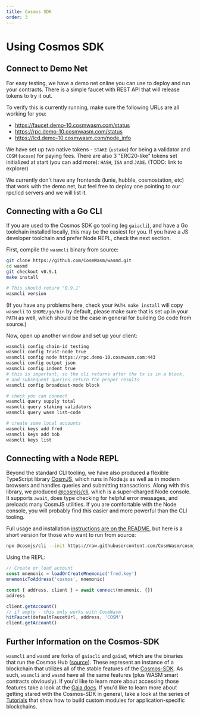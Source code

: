 ```yaml
---
title: Cosmos SDK
order: 3
---
```


# Using Cosmos SDK

## Connect to Demo Net

For easy testing, we have a demo net online you can use to deploy and run your contracts.
There is a simple faucet with REST API that will release tokens to try it out.

To verify this is currently running, make sure the following URLs are all working for you:

- https://faucet.demo-10.cosmwasm.com/status
- https://rpc.demo-10.cosmwasm.com/status
- https://lcd.demo-10.cosmwasm.com/node_info

We have set up two native tokens - `STAKE` (`ustake`) for being a validator and
`COSM` (`ucosm`) for paying fees. There are also 3 "ERC20-like" tokens set initialized
at start (you can add more): `HASH`, `ISA` and `JADE`. (TODO: link to explorer)

We currently don't have any frontends (lunie, hubble, cosmostation, etc) that work with
the demo net, but feel free to deploy one pointing to our rpc/lcd servers and we will list it.

## Connecting with a Go CLI

If you are used to the Cosmos SDK go tooling (eg `gaiacli`), and have a Go toolchain
installed locally, this may be the easiest for you. If you have a JS developer toolchain
and prefer Node REPL, check the next section.

First, compile the `wasmcli` binary from source:

```bash
git clone https://github.com/CosmWasm/wasmd.git
cd wasmd
git checkout v0.9.1
make install

# This should return "0.9.1"
wasmcli version
```

(If you have any problems here, check your `PATH`. `make install` will copy `wasmcli` to
`$HOME/go/bin` by default, please make sure that is set up in your `PATH` as well, which should
be the case in general for building Go code from source.)

Now, open up another window and set up your client:

```bash
wasmcli config chain-id testing
wasmcli config trust-node true
wasmcli config node https://rpc.demo-10.cosmwasm.com:443
wasmcli config output json
wasmcli config indent true
# this is important, so the cli returns after the tx is in a block,
# and subsequent queries return the proper results
wasmcli config broadcast-mode block

# check you can connect
wasmcli query supply total
wasmcli query staking validators
wasmcli query wasm list-code

# create some local accounts
wasmcli keys add fred
wasmcli keys add bob
wasmcli keys list
```

## Connecting with a Node REPL

Beyond the standard CLI tooling, we have also produced a flexible TypeScript library [CosmJS](https://github.com/CosmWasm/cosmjs), which runs in Node.js as well as in modern browsers and handles queries and submitting transactions.
Along with this library, we produced [@cosmjs/cli](https://www.npmjs.com/package/@cosmjs/cli), which is a super-charged
Node console. It supports `await`, does type checking for helpful error messages, and preloads many CosmJS utilities.
If you are comfortable with the Node console, you will probably find this easier and more powerful than the CLI tooling.

Full usage and installation [instructions are on the README](https://github.com/CosmWasm/cosmjs/tree/master/packages/cli), but here is a short version for those who want to run from source:

```sh
npx @cosmjs/cli --init https://raw.githubusercontent.com/CosmWasm/cosmjs/v0.22.0/packages/cli/examples/helpers.ts
```

Using the REPL:

```js
// Create or load account
const mnemonic = loadOrCreateMnemonic('fred.key')
mnemonicToAddress('cosmos', mnemonic)

const { address, client } = await connect(mnemonic, {})
address

client.getAccount()
// if empty - this only works with CosmWasm
hitFaucet(defaultFaucetUrl, address, 'COSM')
client.getAccount()
```

## Further Information on the Cosmos-SDK

`wasmcli` and `wasmd` are forks of `gaiacli` and `gaiad`, which are the binaries that run the Cosmos Hub ([source](https://github.com/cosmos/gaia)). These represent an instance of a blockchain that utilizes all of the stable features of the [Cosmos-SDK](https://github.com/cosmos/cosmos-sdk). As such, `wasmcli` and `wasmd` have all the same features (plus WASM smart contracts obviously). If you'd like to learn more about accessing those features take a look at the [Gaia docs](https://cosmos.network/docs/cosmos-hub/what-is-gaia.html). If you'd like to learn more about getting stared with the Cosmos-SDK in general, take a look at the series of [Tutorials](https://githubc.com/cosmos/tutorials) that show how to build custom modules for application-specific blockchains.
